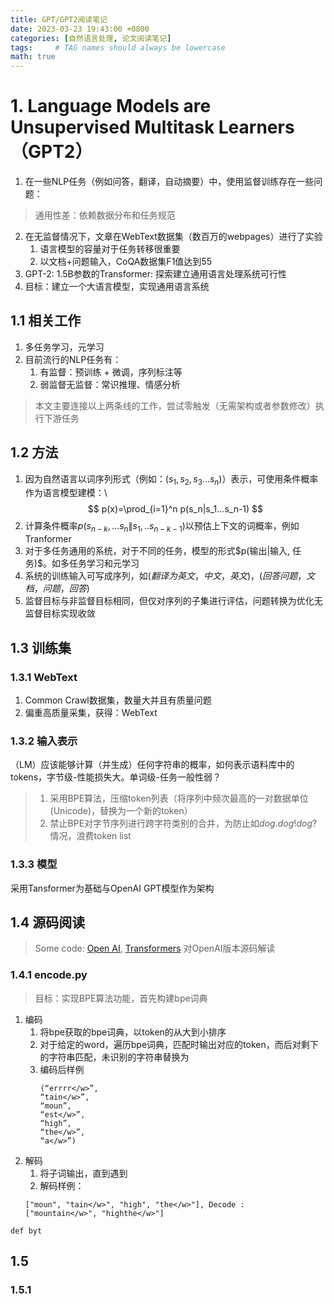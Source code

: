 ```yaml
---
title: GPT/GPT2阅读笔记
date: 2023-03-23 19:43:00 +0800
categories: [自然语言处理, 论文阅读笔记]
tags:     # TAG names should always be lowercase
math: true
---
```

# 1. Language Models are Unsupervised Multitask Learners （GPT2）

1. 在一些NLP任务（例如问答，翻译，自动摘要）中，使用监督训练存在一些问题：
> 通用性差：依赖数据分布和任务规范
> 
> 
2. 在无监督情况下，文章在WebText数据集（数百万的webpages）进行了实验
    1. 语言模型的容量对于任务转移很重要
    2. 以文档+问题输入，CoQA数据集F1值达到55
3. GPT-2: 1.5B参数的Transformer: 探索建立通用语言处理系统可行性
4. 目标：建立一个大语言模型，实现通用语言系统

## 1.1 相关工作
1. 多任务学习，元学习
2. 目前流行的NLP任务有：
    1. 有监督：预训练 + 微调，序列标注等
    2. 弱监督无监督：常识推理、情感分析
> 本文主要连接以上两条线的工作，尝试零触发（无需架构或者参数修改）执行下游任务

## 1.2 方法
1. 因为自然语言以词序列形式（例如：$(s_1, s_2, s_3...s_n)$）表示，可使用条件概率作为语言模型建模：\\
$$
p(x)=\prod_{i=1}^n p(s_n|s_1...s_n-1)
$$
2. 计算条件概率$p(s_{n-k},...s_n \| s_1,..s_{n-k-1})$以预估上下文的词概率，例如Tranformer
3. 对于多任务通用的系统，对于不同的任务，模型的形式\$p(输出\|输入, 任务)\$。如多任务学习和元学习
4. 系统的训练输入可写成序列，如$(翻译为英文，中文，英文)，(回答问题，文档，问题，回答)$
5. 监督目标与非监督目标相同，但仅对序列的子集进行评估，问题转换为优化无监督目标实现收敛

## 1.3 训练集
### 1.3.1 WebText
1. Common Crawl数据集，数量大并且有质量问题
2. 偏重高质量采集，获得：WebText
### 1.3.2 输入表示
 （LM）应该能够计算（并生成）任何字符串的概率，如何表示语料库中的tokens，字节级-性能损失大。单词级-任务一般性弱？
> 1. 采用BPE算法，压缩token列表（将序列中频次最高的一对数据单位(Unicode)，替换为一个新的token） 
> 2. 禁止BPE对字节序列进行跨字符类别的合并，为防止如$dog. dog! dog?$情况，浪费token list

### 1.3.3 模型
采用Tansformer为基础与OpenAI GPT模型作为架构
## 1.4 源码阅读
> Some code: [Open AI](https://github.com/openai/gpt-2), [Transformers](https://github.com/huggingface/transformers)
对OpenAI版本源码解读
### 1.4.1 encode.py
> 目标：实现BPE算法功能，首先构建bpe词典
1. 编码
    1. 将bpe获取的bpe词典，以token的从大到小排序
    2. 对于给定的word，遍历bpe词典，匹配时输出对应的token，而后对剩下的字符串匹配，未识别的字符串替换为<unk>
    3. 编码后样例
        ```
        (“errrr</w>”, 
        “tain</w>”, 
        “moun”, 
        “est</w>”, 
        “high”, 
        “the</w>”, 
        “a</w>”)
        ```
2. 解码
    1. 将子词输出，直到遇到</w>
    2. 解码样例：
    ```
    ["moun", "tain</w>", "high", "the</w>"], Decode :
    ["mountain</w>", "highthe</w>"]
    ```

```
def byt
```
## 1.5 
### 1.5.1 
